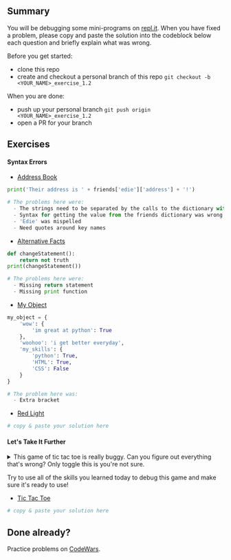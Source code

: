 ## Summary
You will be debugging some mini-programs on [repl.it](https://www.repl.it/). When you have fixed a problem, please copy and paste the solution into the codeblock below each question and briefly explain what was wrong.

Before you get started:
- clone this repo
- create and checkout a personal branch of this repo `git checkout -b <YOUR_NAME>_exercise_1.2`

When you are done:
- push up your personal branch `git push origin <YOUR_NAME>_exercise_1.2`
- open a PR for your branch


## Exercises

#### Syntax Errors
- [Address Book](https://repl.it/@Admin7/addressbookpy)
```python
print('Their address is ' + friends['edie']['address'] + '!')

# The problems here were:
  - The strings need to be separated by the calls to the dictionary with concatenation
  - Syntax for getting the value from the friends dictionary was wrong --> need brackets instead of periods
  - 'Edie' was mispelled
  - Need quotes around key names
```

- [Alternative Facts](https://repl.it/@Admin7/alternativefactspy)
```python
def changeStatement():
    return not truth
print(changeStatement())

# The problems here were:
  - Missing return statement
  - Missing print function
```

- [My Object](https://repl.it/@Admin7/myobject)
```python
my_object = {
    'wow': {
        'im great at python': True
    },
    'woohoo': 'i get better everyday',
    'my_skills': {
        'python': True,
        'HTML': True,
        'CSS': False
    }
}

# The problem here was:
  - Extra bracket
```

- [Red Light](https://repl.it/@Admin7/redlight)
```python
# copy & paste your solution here
```


#### Let's Take It Further
<details>
<summary>This game of tic tac toe is really buggy. Can you figure out everything that's wrong? Only toggle this is you're not sure.</summary>


- Well, to start, users can overwrite each others' moves.
- It looks like the game might end early...
- The user isn't alternating, is it?

</details>

Try to use all of the skills you learned today to debug this game and make sure it's ready to use!


- [Tic Tac Toe](https://repl.it/@Admin7/tictactoe)
```python
# copy & paste your solution here
```


## Done already?
Practice problems on [CodeWars](https://codewars.com).

